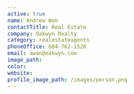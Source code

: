 ```yaml
---
active: true
name: Andrew Wan
contactTitle: Real Estate
company: Oakwyn Realty
category: realestateagents
phoneOffice: 604-762-1528
email: awan@oakwyn.com
image_path:
color:
website:
profile_image_path: /images/person.png
---
```



